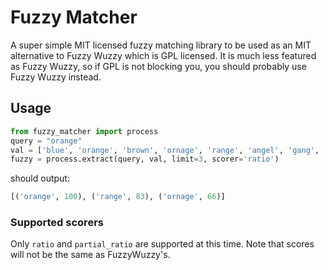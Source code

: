 # Fuzzy Matcher

A super simple MIT licensed fuzzy matching library to be used as an MIT alternative to Fuzzy Wuzzy which is GPL licensed.
It is much less featured as Fuzzy Wuzzy, so if GPL is not blocking you, you should probably use Fuzzy Wuzzy instead.

## Usage

```python
from fuzzy_matcher import process
query = "orange"
val = ['blue', 'orange', 'brown', 'ornage', 'range', 'angel', 'gang', 'ang']
fuzzy = process.extract(query, val, limit=3, scorer='ratio')
```

should output:
```python
[('orange', 100), ('range', 83), ('ornage', 66)]
```

### Supported scorers

Only `ratio` and `partial_ratio` are supported at this time.
Note that scores will not be the same as FuzzyWuzzy's. 